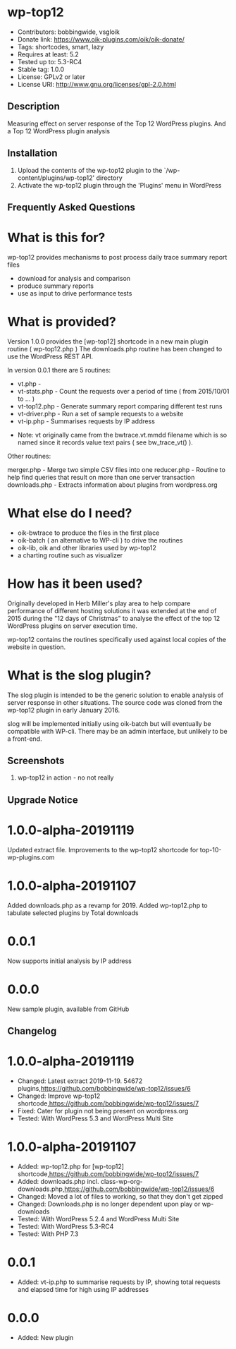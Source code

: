 # wp-top12 
* Contributors: bobbingwide, vsgloik
* Donate link: https://www.oik-plugins.com/oik/oik-donate/
* Tags: shortcodes, smart, lazy
* Requires at least: 5.2
* Tested up to: 5.3-RC4
* Stable tag: 1.0.0
* License: GPLv2 or later
* License URI: http://www.gnu.org/licenses/gpl-2.0.html

## Description 
Measuring effect on server response of the Top 12 WordPress plugins.
And a Top 12 WordPress plugin analysis


## Installation 
1. Upload the contents of the wp-top12 plugin to the `/wp-content/plugins/wp-top12' directory
1. Activate the wp-top12 plugin through the 'Plugins' menu in WordPress

## Frequently Asked Questions 

# What is this for? 

wp-top12 provides mechanisms to post process daily trace summary report files

* download for analysis and comparison
* produce summary reports
* use as input to drive performance tests

# What is provided? 
Version 1.0.0 provides the [wp-top12] shortcode in a new main plugin routine ( wp-top12.php )
The downloads.php routine has been changed to use the WordPress REST API.

In version 0.0.1 there are 5 routines:

- vt.php -
- vt-stats.php - Count the requests over a period of time ( from 2015/10/01 to ... )
- vt-top12.php - Generate summary report comparing different test runs
- vt-driver.php - Run a set of sample requests to a website
- vt-ip.php - Summarises requests by IP address


* Note: vt originally came from the bwtrace.vt.mmdd filename which is so named since it records
value text pairs ( see bw_trace_vt() ).


Other routines:

merger.php - Merge two simple CSV files into one
reducer.php - Routine to help find queries that result on more than one server transaction
downloads.php - Extracts information about plugins from wordpress.org



# What else do I need? 

* oik-bwtrace to produce the files in the first place
* oik-batch ( an alternative to WP-cli ) to drive the routines
* oik-lib, oik and other libraries used by wp-top12
* a charting routine such as visualizer

# How has it been used? 

Originally developed in Herb Miller's play area to help compare performance of different hosting solutions
it was extended at the end of 2015 during the "12 days of Christmas" to analyse the effect of the top 12
WordPress plugins on server execution time.

wp-top12 contains the routines specifically used against local copies of the website in question.

# What is the slog plugin? 

The slog plugin is intended to be the generic solution to enable analysis of server response in other situations.
The source code was cloned from the wp-top12 plugin in early January 2016.

slog will be implemented initially using oik-batch but will eventually be compatible with WP-cli.
There may be an admin interface, but unlikely to be a front-end.


## Screenshots 
1. wp-top12 in action - no not really

## Upgrade Notice 
# 1.0.0-alpha-20191119 
Updated extract file. Improvements to the wp-top12 shortcode for top-10-wp-plugins.com

# 1.0.0-alpha-20191107 
Added downloads.php as a revamp for 2019.
Added wp-top12.php to tabulate selected plugins by Total downloads

# 0.0.1 
Now supports initial analysis by IP address

# 0.0.0 
New sample plugin, available from GitHub

## Changelog 
# 1.0.0-alpha-20191119 
* Changed: Latest extract 2019-11-19. 54672 plugins,https://github.com/bobbingwide/wp-top12/issues/6
* Changed: Improve wp-top12 shortcode,https://github.com/bobbingwide/wp-top12/issues/7
* Fixed: Cater for plugin not being present on wordpress.org
* Tested: With WordPress 5.3 and WordPress Multi Site

# 1.0.0-alpha-20191107 
* Added: wp-top12.php for [wp-top12] shortcode,https://github.com/bobbingwide/wp-top12/issues/7
* Added: downloads.php incl. class-wp-org-downloads.php,https://github.com/bobbingwide/wp-top12/issues/6
* Changed: Moved a lot of files to working, so that they don't get zipped
* Changed: Downloads.php is no longer dependent upon play or wp-downloads
* Tested: With WordPress 5.2.4 and WordPress Multi Site
* Tested: With WordPress 5.3-RC4
* Tested: With PHP 7.3

# 0.0.1 
* Added: vt-ip.php to summarise requests by IP, showing total requests and elapsed time for high using IP addresses

# 0.0.0 
* Added: New plugin

